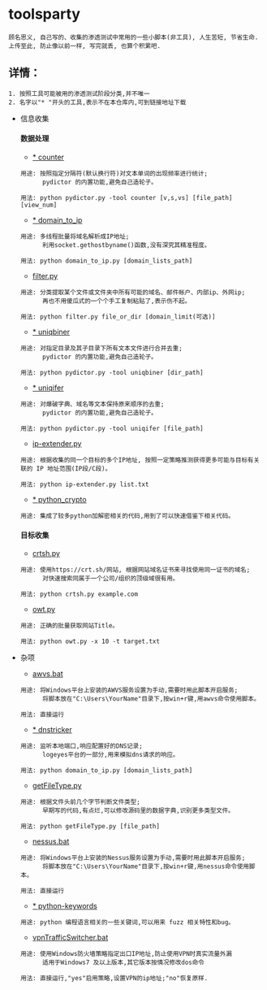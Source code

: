 # toolsparty

```
顾名思义, 自己写的、收集的渗透测试中常用的一些小脚本(非工具), 人生苦短, 节省生命.
上传至此, 防止像以前一样, 写完就丢, 也算个积累吧. 
```


## 详情：

```
1. 按照工具可能被用的渗透测试阶段分类,并不唯一
2. 名字以"* "开头的工具,表示不在本仓库内,可到链接地址下载
```

* 信息收集

    #### 数据处理

    - [* counter](https://github.com/LandGrey/pydictor)

    ```
    用途: 按照指定分隔符(默认换行符)对文本单词的出现频率进行统计;
          pydictor 的内置功能,避免自己造轮子。
    
    用法: python pydictor.py -tool counter [v,s,vs] [file_path] [view_num]
    ```

    - [* domain_to_ip](https://github.com/LandGrey/taoman/blob/master/other/domain_to_ip.py)

    ```
    用途: 多线程批量将域名解析成IP地址;
          利用socket.gethostbyname()函数,没有深究其精准程度。
    
    用法: python domain_to_ip.py [domain_lists_path]
    ```
    - [filter.py](information-gathering/filter.py)

    ```
    用途: 分类提取某个文件或文件夹中所有可能的域名、邮件帐户、内部ip、外网ip;
          再也不用傻瓜式的一个个手工复制粘贴了,表示伤不起。
    
    用法: python filter.py file_or_dir [domain_limit(可选)]
    ```
    - [* uniqbiner](https://github.com/LandGrey/pydictor)

    ```
    用途: 对指定目录及其子目录下所有文本文件进行合并去重;
          pydictor 的内置功能,避免自己造轮子。
    
    用法: python pydictor.py -tool uniqbiner [dir_path]
    ```
    - [* uniqifer](https://github.com/LandGrey/pydictor)

    ```
    用途: 对爆破字典、域名等文本保持原来顺序的去重;
          pydictor 的内置功能,避免自己造轮子。
    
    用法: python pydictor.py -tool uniqifer [file_path]
    ```
    - [ip-extender.py](information-gathering/ip-extender.py)

    ```
    用途: 根据收集的同一个目标的多个IP地址, 按照一定策略推测获得更多可能与目标有关联的 IP 地址范围(IP段/C段)。
    
    用法: python ip-extender.py list.txt
    ```

    - [* python_crypto](https://github.com/vergl4s/pentesting-dump/blob/fe0e89cad5da1080bad8efd7979fe38ad2e58e9e/snippets/python_crypto/README.MD)

    ```
    用途: 集成了较多python加解密相关的代码,用到了可以快速借鉴下相关代码。
    ```



    #### 目标收集
    
    - [crtsh.py](information-gathering/crtsh.py)
    
    ```
    用途: 使用https://crt.sh/网站, 根据网站域名证书来寻找使用同一证书的域名;
          对快速搜索同属于一个公司/组织的顶级域很有用。
    
    用法: python crtsh.py example.com
    ```
    - [owt.py](information-gathering/owt.py)
    
    ```
    用途: 正确的批量获取网站Title。
    
    用法: python owt.py -x 10 -t target.txt
    ```

* 杂项

    - [awvs.bat](miscellaneous/awvs.bat)

    ```
    用途: 将Windows平台上安装的AWVS服务设置为手动,需要时用此脚本开启服务;
          将脚本放在"C:\Users\YourName"目录下,按win+r键,用awvs命令使用脚本。
    
    用法: 直接运行
    ```
    - [* dnstricker](https://github.com/LandGrey/dnstricker/blob/master/dnstricker.py)

    ```
    用途: 监听本地端口,响应配置好的DNS记录;
          logeyes平台的一部分,用来模拟dns请求的响应。
    
    用法: python domain_to_ip.py [domain_lists_path]
    ```
    - [getFileType.py](miscellaneous/getFileType.py)

    ```
    用途: 根据文件头前几个字节判断文件类型;
          早期写的代码,有点烂,可以修改源码里的数据字典,识别更多类型文件。
    
    用法: python getFileType.py [file_path]
    ```
    - [nessus.bat](miscellaneous/nessus.bat)

    ```
    用途: 将Windows平台上安装的Nessus服务设置为手动,需要时用此脚本开启服务;
          将脚本放在"C:\Users\YourName"目录下,按win+r键,用nessus命令使用脚本。
    
    用法: 直接运行
    ```


    - [* python-keywords](https://github.com/vergl4s/pentesting-dump/blob/fe0e89cad5da1080bad8efd7979fe38ad2e58e9e/wordlists/python-keywords.txt)

    ```
    用途: python 编程语言相关的一些关键词,可以用来 fuzz 相关特性和bug。
    ```



    - [vpnTrafficSwitcher.bat](miscellaneous/vpnTrafficSwitcher.bat)

    ```
    用途: 使用Windows防火墙策略指定出口IP地址,防止使用VPN时真实流量外漏
          适用于Windows7 及以上版本,其它版本按情况修改dos命令
    
    用法: 直接运行,"yes"启用策略,设置VPN的ip地址;"no"恢复原样.
    ```

